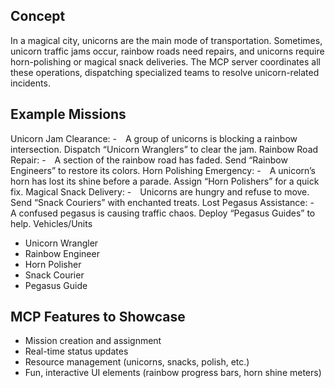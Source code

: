 ## Concept
In a magical city, unicorns are the main mode of transportation. Sometimes, unicorn traffic jams occur, rainbow roads need repairs, and unicorns require horn-polishing or magical snack deliveries. The MCP server coordinates all these operations, dispatching specialized teams to resolve unicorn-related incidents.

## Example Missions
Unicorn Jam Clearance:
- A group of unicorns is blocking a rainbow intersection. Dispatch “Unicorn Wranglers” to clear the jam.
Rainbow Road Repair:
- A section of the rainbow road has faded. Send “Rainbow Engineers” to restore its colors.
Horn Polishing Emergency:
- A unicorn’s horn has lost its shine before a parade. Assign “Horn Polishers” for a quick fix.
Magical Snack Delivery:
- Unicorns are hungry and refuse to move. Send “Snack Couriers” with enchanted treats.
Lost Pegasus Assistance:
- A confused pegasus is causing traffic chaos. Deploy “Pegasus Guides” to help.
Vehicles/Units
- Unicorn Wrangler
- Rainbow Engineer
- Horn Polisher
- Snack Courier
- Pegasus Guide

## MCP Features to Showcase
- Mission creation and assignment
- Real-time status updates
- Resource management (unicorns, snacks, polish, etc.)
- Fun, interactive UI elements (rainbow progress bars, horn shine meters)